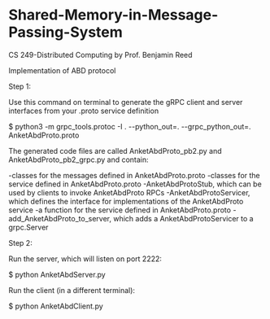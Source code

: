 # Shared-Memory-in-Message-Passing-System
CS 249-Distributed Computing by Prof. Benjamin Reed

Implementation of ABD protocol

Step 1:

Use this command on terminal to generate the gRPC client and server interfaces from your .proto service definition

$ python3 -m grpc_tools.protoc -I . --python_out=. --grpc_python_out=. AnketAbdProto.proto

The generated code files are called AnketAbdProto_pb2.py and AnketAbdProto_pb2_grpc.py and contain:

-classes for the messages defined in AnketAbdProto.proto
-classes for the service defined in AnketAbdProto.proto
  -AnketAbdProtoStub, which can be used by clients to invoke AnketAbdProto RPCs
  -AnketAbdProtoServicer, which defines the interface for implementations of the AnketAbdProto service
-a function for the service defined in AnketAbdProto.proto
  -add_AnketAbdProto_to_server, which adds a AnketAbdProtoServicer to a grpc.Server 


Step 2:

Run the server, which will listen on port 2222:

$ python AnketAbdServer.py

Run the client (in a different terminal):

$ python AnketAbdClient.py 
